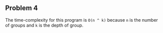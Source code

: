 ## Problem 4

The time-complexity for this program is `O(n ^ k)` because `n`  is the number of groups and `k` is the depth of group.
